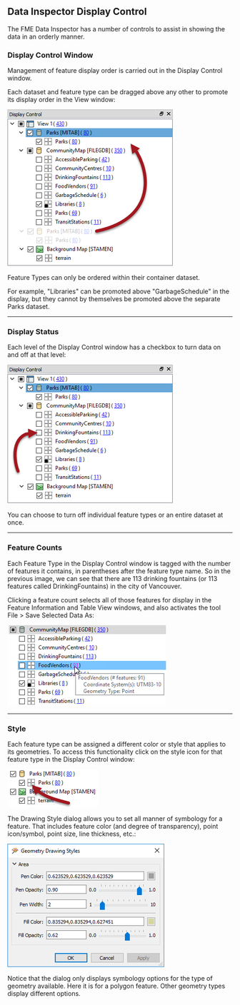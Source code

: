 ## Data Inspector Display Control ##

The FME Data Inspector has a number of controls to assist in showing the data in an orderly manner.


### Display Control Window ###
Management of feature display order is carried out in the Display Control window.

Each dataset and feature type can be dragged above any other to promote its display order in the View window:

![](./Images/Img1.037.DIDisplayControl.png)

Feature Types can only be ordered within their container dataset.

For example, "Libraries" can be promoted above "GarbageSchedule" in the display, but they cannot by themselves be promoted above the separate Parks dataset.

---

### Display Status ###
Each level of the Display Control window has a checkbox to turn data on and off at that level:

![](./Images/Img1.038.DIDisplayStatus.png)

You can choose to turn off individual feature types or an entire dataset at once.

---

### Feature Counts ###

Each Feature Type in the Display Control window is tagged with the number of features it contains, in parentheses after the feature type name. So in the previous image, we can see that there are 113 drinking fountains (or 113 features called DrinkingFountains) in the city of Vancouver.

Clicking a feature count selects all of those features for display in the Feature Information and Table View windows, and also activates the tool File > Save Selected Data As:

![](./Images/Img1.039.DILinkedCounts.png)

---

### Style ###

Each feature type can be assigned a different color or style that applies to its geometries. To access this functionality click on the style icon for that feature type in the Display Control window:

![](./Images/Img1.040.DIStylePick.png)

The Drawing Style dialog allows you to set all manner of symbology for a feature. That includes feature color (and degree of transparency), point icon/symbol, point size, line thickness, etc.:

![](./Images/Img1.041.DIStyleSet.png)

Notice that the dialog only displays symbology options for the type of geometry available. Here it is for a polygon feature. Other geometry types display different options.
